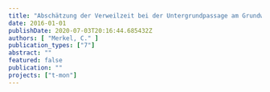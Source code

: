 ```yaml
---
title: "Abschätzung der Verweilzeit bei der Untergrundpassage am Grundwasseranreicherungsstandort Berlin-Spandau anhand der Umwelttracer Temperatur und stabile Isotope - Masterarbeit"
date: 2016-01-01
publishDate: 2020-07-03T20:16:44.685432Z
authors: [ "Merkel, C." ]
publication_types: ["7"]
abstract: ""
featured: false
publication: ""
projects: ["t-mon"]
---
```


